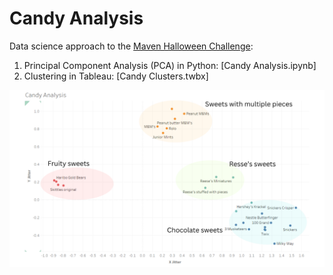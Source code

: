 # Candy Analysis

Data science approach to the [Maven Halloween Challenge](https://mavenanalytics.io/challenges/maven-halloween-challenge/701f06a2-a19b-41e9-95d3-37a0dcc5492f):
1. Principal Component Analysis (PCA) in Python: [Candy Analysis.ipynb]
2. Clustering in Tableau: [Candy Clusters.twbx]



![final_clusters](https://github.com/DozedCupboard/DozedCupboard/blob/main/Candy%20Analysis/Candy_Clusters.png)
